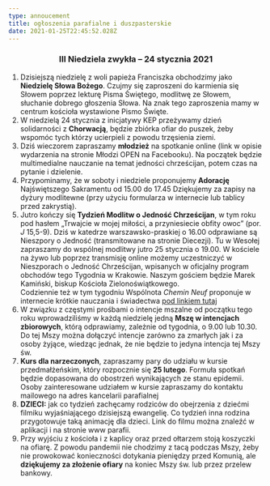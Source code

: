 ```yaml
---
type: annoucement
title: ogłoszenia parafialne i duszpasterskie
date: 2021-01-25T22:45:52.028Z
---
```

<!--StartFragment-->

<h3 style="text-align:center;">III Niedziela zwykła – 24 stycznia 2021</h3>

1. Dzisiejszą niedzielę z woli papieża Franciszka obchodzimy jako **Niedzielę Słowa Bożego**. Czujmy się zaproszeni do karmienia się Słowem poprzez lekturę Pisma Świętego, modlitwę ze Słowem, słuchanie dobrego głoszenia Słowa. Na znak tego zaproszenia mamy w centrum kościoła wystawione Pismo Święte. 
2. W niedzielą 24 stycznia z inicjatywy KEP przeżywamy dzień solidarności z **Chorwacją**, będzie zbiórka ofiar do puszek, żeby wspomóc tych którzy ucierpieli z powodu trzęsienia ziemi.
3. Dziś wieczorem zapraszamy **młodzież** na spotkanie online (link w opisie wydarzenia na stronie Młodzi OPEN na Facebooku). Na początek będzie multimedialne nauczanie na temat jedności chrześcijan, potem czas na pytanie i dzielenie.
4. Przypominamy, że w soboty i niedziele proponujemy **Adorację** Najświętszego Sakramentu od 15.00 do 17.45 Dziękujemy za zapisy na dyżury modlitewne (przy użyciu formularza w internecie lub tablicy przed zakrystią).
5. Jutro kończy się **Tydzień Modlitw o Jedność Chrześcijan**, w tym roku pod hasłem „Trwajcie w mojej miłości, a przyniesiecie obfity owoc” (por. *J* 15,5-9). Dziś w katedrze warszawsko-praskiej o 16.00 odprawiane są Nieszpory o Jedność (transmitowane na stronie Diecezji). Tu w Wesołej zapraszamy do wspólnej modlitwy jutro 25 stycznia o 19.00. W kościele na żywo lub poprzez transmisję online możemy uczestniczyć w Nieszporach o Jedność Chrześcijan, wpisanych w oficjalny program obchodów tego Tygodnia w Krakowie. Naszym gościem będzie Marek Kamiński, biskup Kościoła Zielonoświątkowego.\
   Codziennie też w tym tygodniu Wspólnota *Chemin Neuf* proponuje w internecie krótkie nauczania i świadectwa [pod linkiem tutaj](https://www.youtube.com/watch?v=vCDXyusNyVE&list=PLE3lcIRSZ2t9SKeq6LIVub3lXKORdeHSF)
6. W związku z częstymi prośbami o intencje mszalne od początku tego roku wprowadziliśmy w każdą niedzielę jedną **Mszę w intencjach zbiorowych**, którą odprawiamy, zależnie od tygodnia, o 9.00 lub 10.30. Do tej Mszy można dołączyć intencje zarówno za zmarłych jak i za osoby żyjące, wiedząc jednak, że nie będzie to jedyna intencja tej Mszy św.
7. **Kurs dla narzeczonych**, zapraszamy pary do udziału w kursie przedmałżeńskim, który rozpocznie się **25 lutego**. Formuła spotkań będzie dopasowana do obostrzeń wynikających ze stanu epidemii. Osoby zainteresowane udziałem w kursie zapraszamy do kontaktu mailowego na adres kancelarii parafialnej
8. **DZIECI:** jak co tydzień zachęcamy rodziców do obejrzenia z dziećmi filmiku wyjaśniającego dzisiejszą ewangelię. Co tydzień inna rodzina przygotowuje taką animację dla dzieci. Link do filmu można znaleźć w aplikacji i na stronie www parafii. 
9. Przy wyjściu z kościoła i z kaplicy oraz przed ołtarzem stoją koszyczki na ofiarę. Z powodu pandemii nie chodzimy z tacą podczas Mszy, żeby nie prowokować konieczności dotykania pieniędzy przed Komunią, ale **dziękujemy za złożenie ofiary** na koniec Mszy św. lub przez przelew bankowy.

<!--EndFragment-->